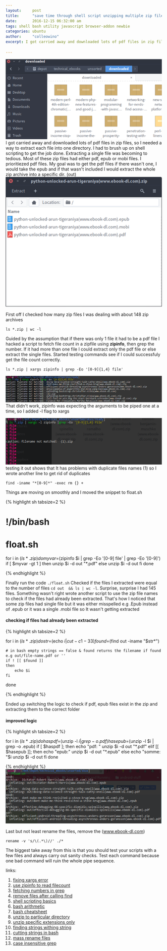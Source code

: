 ```yaml
---
layout:     post
title:      "save time through shell script unzipping multiple zip files"
date:       2016-12-15 06:32:00 am
tags: shell bash utility javascript browser-addon newbie
categories: ubuntu
author:     "colleowino"
excerpt: I got carried away and downloaded lots of pdf files in zip files, so I needed a way to extract each file into one directory. I had to brush up on shell scripting to ...

---
```

![zipfiles](/img/extract-zip.png "the zip files I wanted to extract")
I got carried away and downloaded lots of pdf files in zip files, so I needed a way to extract each file into one directory. I had to brush up on shell scripting to get the job done. Extracting a single file was becoming to tedious. Most of these zip files had either pdf, epub or mobi files. I prioritiezed pdf files. 
My goal was to get the pdf files if there wasn't one, I would take the epub and if that wasn't included I would extract the whole zip archive into a specific dir. (out)
![file types](/img/zip-preview.png "3 possible file type in zip archive")

First off I checked how many zip files I was dealing with about 148 zip archives

	ls *.zip | wc -l 

Guided by the assumption that if there was only 1 file it had to be a pdf file I hacked a script to fetch file count in a zipfile using **zipinfo**,
then grep the number. If it had more than one file I could extract only the pdf file or else extract the single files. 
Started testing commands see if I could successfuly get the file count correctly.

	ls *.zip | xargs zipinfo | grep -Eo '[0-9]{1,4} file'

![xargs zipinfo ](/img/xargs-zipinfo.png "testing zipinfo with without xargs flag")
That didn't work, zipinfo was expecting the arguments to be piped one at a time, so I added -l flag to xargs 

![duplicates ](/img/beware-duplicates.png "duplicates causing you worries")
testing it out shows that It has problems with duplicate files names (1) so I wrote another line to get rid of duplicates

	find -iname "*[0-9]*" -exec rm {} +

Things are moving on smoothly and I moved the snippet to float.sh
	
{% highlight sh tabsize=2 %}

# !/bin/bash
# float.sh
for i in $(ls *.zip)
do
	myvar=$(zipinfo $i | grep -Eo '[0-9] file' | grep -Eo '[0-9]')
	if [ $myvar -gt 1 ]
	then
		unzip $i -d out "*.pdf"
	else
		unzip $i -d out
	fi
done

{% endhighlight %}

Finally run the code ` ./float.sh `
Checked if the files I extracted were equal to the number of files ` cd out  && ls | wc -l `. Surprise, surprise I had 145 files. Something wasn't right
wrote another script to use the zip file names to check if the files had already been extracted. That's how I noticed that some zip files had single file but it was either misspelled e.g .Epub instead of .epub or it was a single .mobi file so It wasn't getting extracted

#### checking if files had already been extracted
{% highlight sh tabsize=2 %}

for i in $(ls *.zip)
do
	str=$(echo $i | cut -c1-33 )
	found=$(find out -iname "$str*")

	# in bash empty strings == false & found returns the filename if found e.g out/file-name.pdf or ''
	if ! [[ $found ]]
	then
		echo $i
	fi

done

{% endhighlight %}

Ended up switching the logic to check if pdf, epub files exist in the zip and extracting them to the correct folder
#### improved logic 

{% highlight sh tabsize=2 %}

for i in $(ls *.zip)
do
	haspdf=$(unzip -l $i | grep -o .pdf)
	hasepub=$(unzip -l $i | grep -o .epub)
	if [ $haspdf ]; then
		echo "pdf: "
		unzip $i -d out "*.pdf"
	elif [[ $hasepub ]]; then
		echo "epub:" 
		unzip $i -d out "*.epub"
	else
		echo "somme: "$i
		unzip $i -d out
	fi
done

{% endhighlight %}
![end result ](/img/end-result.png "the final outcome")

Last but not least rename the files, remove the (www.ebook-dl.com)

	rename -v 's/\(.*\)//' ./*

The biggest take away from this is that you should test your scripts with a few files and always carry out sanity checks. Test each command because one bad command will ruin the whole pipe sequence.

links:
1. [fixing xargs error](http://www.markhneedham.com/blog/2013/06/09/unix-find-xargs-zipinfo-and-the-caution-filename-not-matched-error/)
1. [use zipinfo to read filecount](http://unix.ittoolbox.com/groups/technical-functional/shellscript-l/file-count-in-a-zip-archive-3243725)
1. [fetching numbers in grep](http://askubuntu.com/questions/184204/how-do-i-fetch-only-the-numbers-in-grep)
1. [remove files after calling find](http://askubuntu.com/questions/666001/piping-find-name-to-xargs-results-in-filenames-with-spaces-not-being-passed-to)
1. [shell scripting basics](http://codewiki.wikidot.com/shell-script)
1. [bash arithmetic](http://stackoverflow.com/questions/8304005/how-do-i-do-if-statement-arithmetic-in-bash)
1. [bash cheatsheet](http://ricostacruz.com/cheatsheets/sh.html#ifs)
1. [unzip to particular directory](https://www.cyberciti.biz/faq/linux-howto-unzip-files-in-root-directory/)
1. [unzip specific extensions only](http://stackoverflow.com/questions/908679/unzip-specific-extension-only)
1. [finding strings withing string](http://stackoverflow.com/questions/229551/string-contains-in-bash/229585#229585)
1. [cutting strings in bash](http://stackoverflow.com/questions/219402/what-linux-shell-command-returns-a-part-of-a-string)
1. [mass rename files](http://tips.webdesign10.com/how-to-bulk-rename-files-in-linux-in-the-terminal)
1. [case insensitive grep](http://droptips.com/using-grep-and-ignoring-case-case-insensitive-grep)
